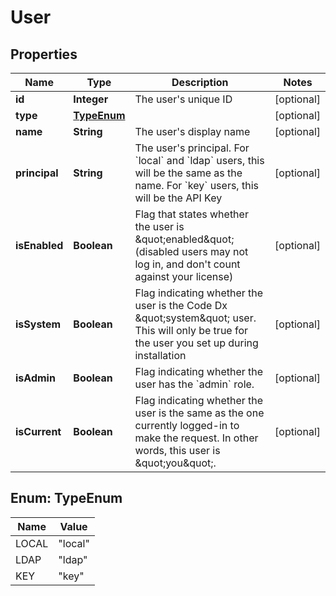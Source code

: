 
# User

## Properties
Name | Type | Description | Notes
------------ | ------------- | ------------- | -------------
**id** | **Integer** | The user&#39;s unique ID |  [optional]
**type** | [**TypeEnum**](#TypeEnum) |  |  [optional]
**name** | **String** | The user&#39;s display name |  [optional]
**principal** | **String** | The user&#39;s principal. For &#x60;local&#x60; and &#x60;ldap&#x60; users, this will be the same as the name. For &#x60;key&#x60; users, this will be the API Key |  [optional]
**isEnabled** | **Boolean** | Flag that states whether the user is \&quot;enabled\&quot; (disabled users may not log in, and don&#39;t count against your license) |  [optional]
**isSystem** | **Boolean** | Flag indicating whether the user is the Code Dx \&quot;system\&quot; user. This will only be true for the user you set up during installation |  [optional]
**isAdmin** | **Boolean** | Flag indicating whether the user has the &#x60;admin&#x60; role. |  [optional]
**isCurrent** | **Boolean** | Flag indicating whether the user is the same as the one currently logged-in to make the request. In other words, this user is \&quot;you\&quot;. |  [optional]


<a name="TypeEnum"></a>
## Enum: TypeEnum
Name | Value
---- | -----
LOCAL | &quot;local&quot;
LDAP | &quot;ldap&quot;
KEY | &quot;key&quot;



